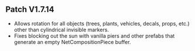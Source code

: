 ﻿## Patch V1.7.14
* Allows rotation for all objects (trees, plants, vehicles, decals, props, etc.) other than cylindrical invisible markers.
* Fixes blocking out the sun with vanilla piers and other prefabs that generate an empty NetCompositionPiece buffer.